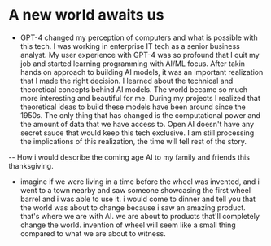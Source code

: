 # A new world awaits us

- GPT-4 changed my perception of computers and what is possible with this tech. I was working in enterprise IT tech as a senior business analyst. My user experience with GPT-4 was so profound that I quit my job and started learning programming with AI/ML focus. After takin hands on approach to building AI models, it was an important realization that I made the right decision. I learned about the technical and theoretical concepts behind AI models. The world became so much more interesting and beautiful for me. During my projects I realized that theoretical ideas to build these models have been around since the 1950s. The only thing that has changed is the computational power and the amount of data that we have access to. Open AI doesn't have any secret sauce that would keep this tech exclusive. I am still processing the implications of this realization, the time will tell rest of the story.   

-- How i would describe the coming age AI to my family and friends this thanksgiving.
  - imagine if we were living in a time before the wheel was invented, and i went to a town nearby and saw someone showcasing the first wheel barrel and i was able to use it. i would come to dinner and tell you that the world was about to change because i saw an amazing product. that's where we are with AI. we are about to products that'll completely change the world. invention of wheel will seem like a small thing compared to what we are about to witness.
